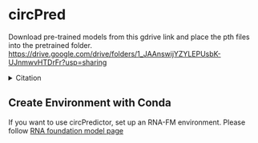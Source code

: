 # circPred
Download pre-trained models from this gdrive link and place the pth files into the pretrained folder.
https://drive.google.com/drive/folders/1_JAAnswijYZYLEPUsbK-UJnmwvHTDrFr?usp=sharing


<details><summary>Citation</summary>

```bibtex
@article{chen2022interpretable,
  title={Interpretable rna foundation model from unannotated data for highly accurate rna structure and function predictions},
  author={Chen, Jiayang and Hu, Zhihang and Sun, Siqi and Tan, Qingxiong and Wang, Yixuan and Yu, Qinze and Zong, Licheng and Hong, Liang and Xiao, Jin and King, Irwin and others},
  journal={arXiv preprint arXiv:2204.00300},
  year={2022}
}
```
</details>

## Create Environment with Conda
If you want to use circPredictor, set up an RNA-FM environment. 
Please follow [RNA foundation model page](https://github.com/ml4bio/RNA-FM)


